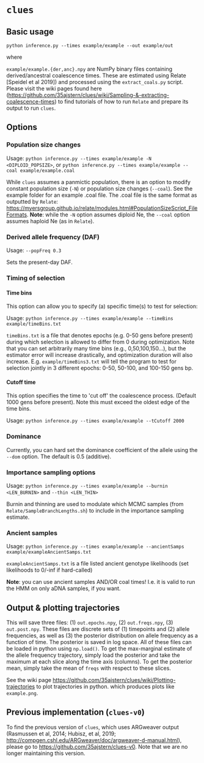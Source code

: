 # `clues`

## Basic usage

`
python inference.py --times example/example --out example/out
`

where 

`example/example.{der,anc}.npy` are NumPy binary files containing derived/ancestral coalescence times. These are estimated using Relate [Speidel et al 2019]) and processed using the `extract_coals.py` script. Please visit the wiki pages found here (https://github.com/35ajstern/clues/wiki/Sampling-&-extracting-coalescence-times) to find tutorials of how to run `Relate` and prepare its output to run `clues`. 

## Options

### Population size changes

Usage: `python inference.py --times example/example -N <DIPLOID_POPSIZE>`, 
or `python inference.py --times example/example --coal example/example.coal`

While `clues` assumes a panmictic population, there is an option to modify constant population size (`-N`) or population size changes (`--coal`). See the example folder for an example .coal file. The .coal file is the same format as outputted by `Relate`: https://myersgroup.github.io/relate/modules.html#PopulationSizeScript_FileFormats. **Note**: while the `-N` option assumes diploid Ne, the `--coal` option assumes haploid Ne (as in `Relate`). 

### Derived allele frequency (DAF)

Usage: `--popFreq 0.3` 

Sets the present-day DAF.

### Timing of selection

#### Time bins

This option can allow you to specify (a) specific time(s) to test for selection:

Usage: `python inference.py --times example/example --timeBins example/timeBins.txt`

`timeBins.txt` is a file that denotes epochs (e.g. 0-50 gens before present) during which selection is allowed to differ from 0 during optimization. Note that you can set arbitrarily many time bins (e.g., 0,50,100,150...), but the estimator error will increase drastically, and optimization duration will also increase. E.g. `example/timeBins3.txt` will tell the program to test for selection jointly in 3 different epochs: 0-50, 50-100, and 100-150 gens bp. 

#### Cutoff time

This option specifies the time to 'cut off' the coalescence process. (Default 1000 gens before present). Note this must exceed the oldest edge of the time bins.

Usage: `python inference.py --times example/example --tCutoff 2000`

### Dominance

Currently, you can hard set the dominance coefficient of the allele using the `--dom` option. The default is 0.5 (additive). 

### Importance sampling options

Usage: `python inference.py --times example/example --burnin <LEN_BURNIN>` and `--thin <LEN_THIN>` 

Burnin and thinning are used to modulate which MCMC samples (from `Relate/SampleBranchLengths.sh`) to include in the importance sampling estimate.

### Ancient samples

Usage: `python inference.py --times example/example --ancientSamps example/exampleAncientSamps.txt`

`exampleAncientSamps.txt` is a file listed ancient genotype likelihoods (set likelihoods to 0/-inf if hard-called)

**Note**: you can use ancient samples AND/OR coal times! I.e. it is valid to run the HMM on only aDNA samples, if you want.

## Output & plotting trajectories

This will save three files: (1) `out.epochs.npy`, (2) `out.freqs.npy`, (3) `out.post.npy`. These files are discrete sets of (1) timepoints and (2) allele frequencies, as well as (3) the posterior distribution on allele frequency as a function of time. The posterior is saved in log space. All of these files can be loaded in python using `np.load()`. To get the max-marginal estimate of the allele frequency trajectory, simply load the posterior and take the maximum at each slice along the time axis (columns). To get the posterior mean, simply take the mean of `freqs` with respect to these slices. 

See the wiki page https://github.com/35ajstern/clues/wiki/Plotting-trajectories to plot trajectories in python. which produces plots like `example.png`. 

## Previous implementation (`clues-v0`)

To find the previous version of `clues`, which uses ARGweaver output (Rasmussen et al, 2014; Hubisz, et al, 2019; http://compgen.cshl.edu/ARGweaver/doc/argweaver-d-manual.html), please go to https://github.com/35ajstern/clues-v0. Note that we are no longer maintaining this version.
